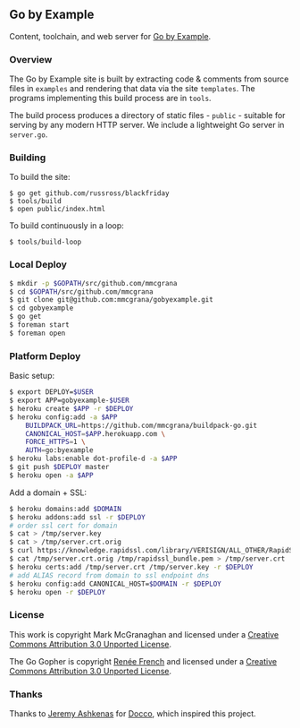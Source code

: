 ## Go by Example

Content, toolchain, and web server for [Go by Example](https://gobyexample.com).


### Overview

The Go by Example site is built by extracting code &
comments from source files in `examples` and rendering
that data via the site `templates`. The programs
implementing this build process are in `tools`.

The build process produces a directory of static files -
`public` - suitable for serving by any modern HTTP server.
We include a lightweight Go server in `server.go`.


### Building

To build the site:

```console
$ go get github.com/russross/blackfriday
$ tools/build
$ open public/index.html
```

To build continuously in a loop:

```console
$ tools/build-loop
```


### Local Deploy

```bash
$ mkdir -p $GOPATH/src/github.com/mmcgrana
$ cd $GOPATH/src/github.com/mmcgrana
$ git clone git@github.com:mmcgrana/gobyexample.git
$ cd gobyexample
$ go get
$ foreman start
$ foreman open
```


### Platform Deploy

Basic setup:

```bash
$ export DEPLOY=$USER
$ export APP=gobyexample-$USER
$ heroku create $APP -r $DEPLOY
$ heroku config:add -a $APP
    BUILDPACK_URL=https://github.com/mmcgrana/buildpack-go.git
    CANONICAL_HOST=$APP.herokuapp.com \
    FORCE_HTTPS=1 \
    AUTH=go:byexample
$ heroku labs:enable dot-profile-d -a $APP
$ git push $DEPLOY master
$ heroku open -a $APP
```

Add a domain + SSL:

```bash
$ heroku domains:add $DOMAIN
$ heroku addons:add ssl -r $DEPLOY
# order ssl cert for domain
$ cat > /tmp/server.key
$ cat > /tmp/server.crt.orig
$ curl https://knowledge.rapidssl.com/library/VERISIGN/ALL_OTHER/RapidSSL%20Intermediate/RapidSSL_CA_bundle.pem > /tmp/rapidssl_bundle.pem
$ cat /tmp/server.crt.orig /tmp/rapidssl_bundle.pem > /tmp/server.crt
$ heroku certs:add /tmp/server.crt /tmp/server.key -r $DEPLOY
# add ALIAS record from domain to ssl endpoint dns
$ heroku config:add CANONICAL_HOST=$DOMAIN -r $DEPLOY
$ heroku open -r $DEPLOY
```


### License

This work is copyright Mark McGranaghan and licensed under a
[Creative Commons Attribution 3.0 Unported License](http://creativecommons.org/licenses/by/3.0/).

The Go Gopher is copyright [Renée French](http://reneefrench.blogspot.com/) and licensed under a
[Creative Commons Attribution 3.0 Unported License](http://creativecommons.org/licenses/by/3.0/).


### Thanks

Thanks to [Jeremy Ashkenas](https://github.com/jashkenas)
for [Docco](http://jashkenas.github.com/docco/), which
inspired this project.
